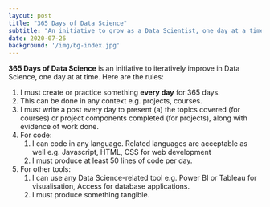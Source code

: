 ```yaml
---
layout: post
title: "365 Days of Data Science"
subtitle: "An initiative to grow as a Data Scientist, one day at a time."
date: 2020-07-26
background: '/img/bg-index.jpg'
---
```


**365 Days of Data Science** is an initiative to iteratively improve in Data Science, one day at at time. Here are the rules:

1. I must create or practice something **every day** for 365 days.
2. This can be done in any context e.g. projects, courses.
3. I must write a post every day to present (a) the topics covered (for courses) or project components completed (for projects), along with evidence of work done.
4. For code:
    1. I can code in any language. Related languages are acceptable as well e.g. Javascript, HTML, CSS for web development
    2. I must produce at least 50 lines of code per day.
5. For other tools:
    1. I can use any Data Science-related tool e.g. Power BI or Tableau for visualisation, Access for database applications.
    2. I must produce something tangible.
